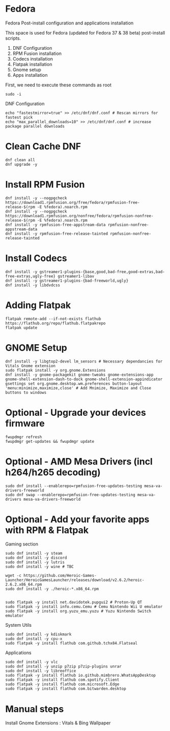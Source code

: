 # Fedora
Fedora Post-install configuration and applications installation

This space is used for Fedora (updated for Fedora 37 & 38 beta) post-install scripts.
1) DNF Configuration
2) RPM Fusion installation
3) Codecs installation
4) Flatpak installation
5) Gnome setup
6) Apps installation


First, we need to execute these commands as root
```
sudo -i
```

DNF Configuration
```
echo "fastestmirror=true" >> /etc/dnf/dnf.conf # Rescan mirrors for fastest pick
echo "max_parallel_downloads=10" >> /etc/dnf/dnf.conf # increase package parallel downloads 
```

# Clean Cache DNF
```
dnf clean all
dnf upgrade -y
```

# Install RPM Fusion
```
dnf install -y --nogpgcheck https://download1.rpmfusion.org/free/fedora/rpmfusion-free-release-$(rpm -E %fedora).noarch.rpm
dnf install -y --nogpgcheck https://download1.rpmfusion.org/nonfree/fedora/rpmfusion-nonfree-release-$(rpm -E %fedora).noarch.rpm
dnf install -y rpmfusion-free-appstream-data rpmfusion-nonfree-appstream-data 
dnf install -y rpmfusion-free-release-tainted rpmfusion-nonfree-release-tainted
```

# Install Codecs
```
dnf install -y gstreamer1-plugins-{base,good,bad-free,good-extras,bad-free-extras,ugly-free} gstreamer1-libav
dnf install -y gstreamer1-plugins-{bad-freeworld,ugly}
dnf install -y libdvdcss
```

# Adding Flatpak
```
flatpak remote-add --if-not-exists flathub https://flathub.org/repo/flathub.flatpakrepo
flatpak update
```

# GNOME Setup
```
dnf install -y libgtop2-devel lm_sensors # Necessary dependancies for Vitals Gnome extension
sudo flatpak install -y org.gnome.Extensions
dnf install -y gnome-packagekit gnome-tweaks gnome-extensions-app gnome-shell-extension-dash-to-dock gnome-shell-extension-appindicator
gsettings set org.gnome.desktop.wm.preferences button-layout 'menu:minimize,maximize,close' # Add Mnimize, Maximize and Close buttons to windows
```

# Optional - Upgrade your devices firmware
```
fwupdmgr refresh
fwupdmgr get-updates && fwupdmgr update
```

# Optional - AMD Mesa Drivers (incl h264/h265 decoding)
```
sudo dnf install --enablerepo=rpmfusion-free-updates-testing mesa-va-drivers-freeworld
sudo dnf swap --enablerepo=rpmfusion-free-updates-testing mesa-va-drivers mesa-va-drivers-freeworld
```

# Optional - Add your favorite apps with RPM & Flatpak

Gaming section
```
sudo dnf install -y steam
sudo dnf install -y discord
sudo dnf install -y lutris
sudo dnf install -y wine # TBC

wget -c https://github.com/Heroic-Games-Launcher/HeroicGamesLauncher/releases/download/v2.6.2/heroic-2.6.2.x86_64.rpm
sudo dnf install -y ./heroic-*.x86_64.rpm


sudo flatpak -y install net.davidotek.pupgui2 # Proton-Up QT
sudo flatpak -y install info.cemu.Cemu # Cemu Nintendo Wii U emulator
sudo flatpak -y install org.yuzu_emu.yuzu # Yuzu Nintendo Switch emulator
```

System Utils
```
sudo dnf install -y kdiskmark
sudo dnf install -y cpu-x
sudo flatpak -y install flathub com.github.tchx84.Flatseal
```

Applications
```
sudo dnf install -y vlc
sudo dnf install -y unzip p7zip p7zip-plugins unrar
sudo dnf install -y libreoffice
sudo flatpak -y install flathub io.github.mimbrero.WhatsAppDesktop
sudo flatpak -y install flathub com.spotify.Client
sudo flatpak -y install flathub com.microsoft.Edge
sudo flatpak -y install flathub com.bitwarden.desktop
```

# Manual steps

Install Gnome Extensions : Vitals & Bing Wallpaper



